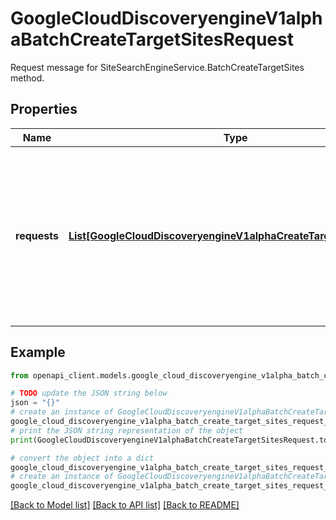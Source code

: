 # GoogleCloudDiscoveryengineV1alphaBatchCreateTargetSitesRequest

Request message for SiteSearchEngineService.BatchCreateTargetSites method.

## Properties

Name | Type | Description | Notes
------------ | ------------- | ------------- | -------------
**requests** | [**List[GoogleCloudDiscoveryengineV1alphaCreateTargetSiteRequest]**](GoogleCloudDiscoveryengineV1alphaCreateTargetSiteRequest.md) | Required. The request message specifying the resources to create. A maximum of 20 TargetSites can be created in a batch. | [optional] 

## Example

```python
from openapi_client.models.google_cloud_discoveryengine_v1alpha_batch_create_target_sites_request import GoogleCloudDiscoveryengineV1alphaBatchCreateTargetSitesRequest

# TODO update the JSON string below
json = "{}"
# create an instance of GoogleCloudDiscoveryengineV1alphaBatchCreateTargetSitesRequest from a JSON string
google_cloud_discoveryengine_v1alpha_batch_create_target_sites_request_instance = GoogleCloudDiscoveryengineV1alphaBatchCreateTargetSitesRequest.from_json(json)
# print the JSON string representation of the object
print(GoogleCloudDiscoveryengineV1alphaBatchCreateTargetSitesRequest.to_json())

# convert the object into a dict
google_cloud_discoveryengine_v1alpha_batch_create_target_sites_request_dict = google_cloud_discoveryengine_v1alpha_batch_create_target_sites_request_instance.to_dict()
# create an instance of GoogleCloudDiscoveryengineV1alphaBatchCreateTargetSitesRequest from a dict
google_cloud_discoveryengine_v1alpha_batch_create_target_sites_request_from_dict = GoogleCloudDiscoveryengineV1alphaBatchCreateTargetSitesRequest.from_dict(google_cloud_discoveryengine_v1alpha_batch_create_target_sites_request_dict)
```
[[Back to Model list]](../README.md#documentation-for-models) [[Back to API list]](../README.md#documentation-for-api-endpoints) [[Back to README]](../README.md)


